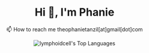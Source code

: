 <h1 align="center">Hi 👋, I'm Phanie</h1>
<p align="center">📫 How to reach me theophanietanzil[at]gmail[dot]com</p>

<p align="center">
  <img src="https://github-readme-stats.vercel.app/api/top-langs/?username=lymphoidcell&theme=dracula&show_icons=true&hide_border=true&layout=compact" alt="lymphoidcell's Top Languages"/>
</p>
